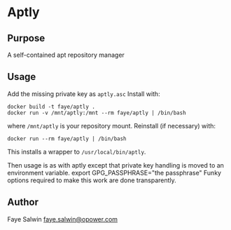 # Aptly
## Purpose
A self-contained apt repository manager
## Usage
Add the missing private key as `aptly.asc`
Install with:

    docker build -t faye/aptly .
    docker run -v /mnt/aptly:/mnt --rm faye/aptly | /bin/bash

where `/mnt/aptly` is your repository mount.
Reinstall (if necessary) with:

    docker run --rm faye/aptly | /bin/bash


This installs a wrapper to `/usr/local/bin/aptly`.

Then usage is as with aptly except that private key handling is moved to
an environment variable.
    export GPG_PASSPHRASE="the passphrase"
Funky options required to make this work are done transparently.
## Author
Faye Salwin faye.salwin@opower.com
